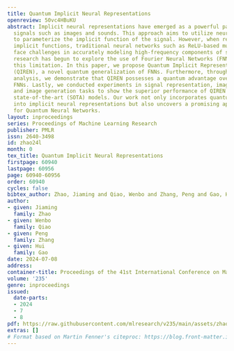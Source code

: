 ```yaml
---
title: Quantum Implicit Neural Representations
openreview: 50vc4HBuKU
abstract: Implicit neural representations have emerged as a powerful paradigm to represent
  signals such as images and sounds. This approach aims to utilize neural networks
  to parameterize the implicit function of the signal. However, when representing
  implicit functions, traditional neural networks such as ReLU-based multilayer perceptrons
  face challenges in accurately modeling high-frequency components of signals. Recent
  research has begun to explore the use of Fourier Neural Networks (FNNs) to overcome
  this limitation. In this paper, we propose Quantum Implicit Representation Network
  (QIREN), a novel quantum generalization of FNNs. Furthermore, through theoretical
  analysis, we demonstrate that QIREN possesses a quantum advantage over classical
  FNNs. Lastly, we conducted experiments in signal representation, image superresolution,
  and image generation tasks to show the superior performance of QIREN compared to
  state-of-the-art (SOTA) models. Our work not only incorporates quantum advantages
  into implicit neural representations but also uncovers a promising application direction
  for Quantum Neural Networks.
layout: inproceedings
series: Proceedings of Machine Learning Research
publisher: PMLR
issn: 2640-3498
id: zhao24l
month: 0
tex_title: Quantum Implicit Neural Representations
firstpage: 60940
lastpage: 60956
page: 60940-60956
order: 60940
cycles: false
bibtex_author: Zhao, Jiaming and Qiao, Wenbo and Zhang, Peng and Gao, Hui
author:
- given: Jiaming
  family: Zhao
- given: Wenbo
  family: Qiao
- given: Peng
  family: Zhang
- given: Hui
  family: Gao
date: 2024-07-08
address:
container-title: Proceedings of the 41st International Conference on Machine Learning
volume: '235'
genre: inproceedings
issued:
  date-parts:
  - 2024
  - 7
  - 8
pdf: https://raw.githubusercontent.com/mlresearch/v235/main/assets/zhao24l/zhao24l.pdf
extras: []
# Format based on Martin Fenner's citeproc: https://blog.front-matter.io/posts/citeproc-yaml-for-bibliographies/
---
```

